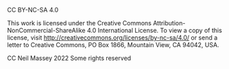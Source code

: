 CC BY-NC-SA 4.0

This work is licensed under the Creative Commons Attribution-NonCommercial-ShareAlike 4.0
International License. To view a copy of this license, visit 
<http://creativecommons.org/licenses/by-nc-sa/4.0/> or send a letter to Creative Commons, 
PO Box 1866, Mountain View, CA 94042, USA.

CC Neil Massey 2022
Some rights reserved